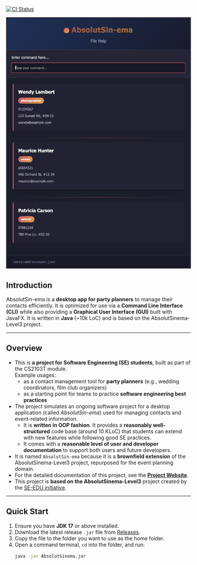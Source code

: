 [![CI Status](https://github.com/AY2526S1-CS2103T-T12-4/tp/workflows/Java%20CI/badge.svg)](https://github.com/AY2526S1-CS2103T-T12-4/tp/actions)

![Ui](docs/images/Ui.png)

## Introduction

AbsolutSin-ema is a **desktop app for party planners** to manage their contacts efficiently.
It is optimized for use via a **Command Line Interface (CLI)** while also providing a **Graphical User Interface (GUI)** built with JavaFX.
It is written in **Java** (~10k LoC) and is based on the AbsolutSinema-Level3 project.

---

## Overview

* This is **a project for Software Engineering (SE) students**, built as part of the CS2103T module.<br>
  Example usages:
  * as a contact management tool for **party planners** (e.g., wedding coordinators, film club organizers)
  * as a starting point for teams to practice **software engineering best practices**
* The project simulates an ongoing software project for a desktop application (called _AbsolutSin-ema_) used for managing contacts and event-related information.
  * It is **written in OOP fashion**. It provides a **reasonably well-structured** code base (around 10 KLoC) that students can extend with new features while following good SE practices.
  * It comes with a **reasonable level of user and developer documentation** to support both users and future developers.
* It is named `AbsolutSin-ema` because it is a **brownfield extension** of the AbsolutSinema-Level3 project, repurposed for the event planning domain.
* For the detailed documentation of this project, see the **[Project Website](https://ay2526s1-cs2103t-t12-4.github.io/tp/)**.
* This project is **based on the AbsolutSinema-Level3** project created by the [SE-EDU initiative](https://se-education.org).

---

## Quick Start

1. Ensure you have **JDK 17** or above installed.
2. Download the latest release `.jar` file from [Releases](https://github.com/AY2526S1-CS2103T-T12-4/tp/releases).
3. Copy the file to the folder you want to use as the home folder.
4. Open a command terminal, `cd` into the folder, and run:
   ```bash
   java -jar AbsolutSinema.jar

